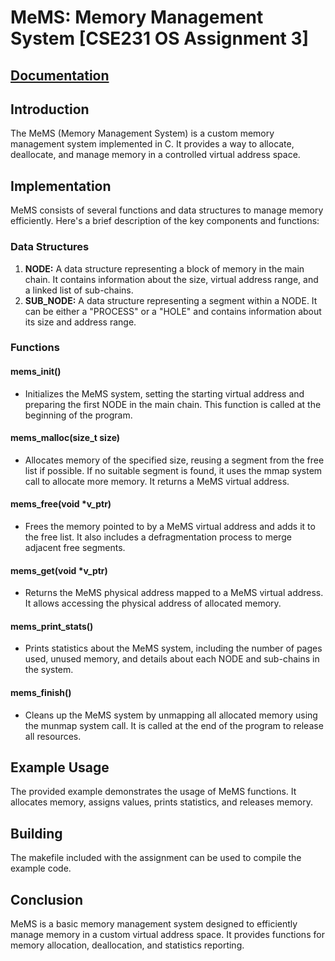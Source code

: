 # MeMS: Memory Management System [CSE231 OS Assignment 3]
[Documentation](https://docs.google.com/document/d/1Gs9kC3187lLrinvK1SueTc8dHCJ0QP43eRlrCRlXiCY/edit?usp=sharing)
--

## Introduction
The MeMS (Memory Management System) is a custom memory management system implemented in C. It provides a way to allocate, deallocate, and manage memory in a controlled virtual address space.

## Implementation
MeMS consists of several functions and data structures to manage memory efficiently. Here's a brief description of the key components and functions:

### Data Structures
1. **NODE:** A data structure representing a block of memory in the main chain. It contains information about the size, virtual address range, and a linked list of sub-chains.
2. **SUB_NODE:** A data structure representing a segment within a NODE. It can be either a "PROCESS" or a "HOLE" and contains information about its size and address range.

### Functions

#### mems_init()
- Initializes the MeMS system, setting the starting virtual address and preparing the first NODE in the main chain. This function is called at the beginning of the program.

#### mems_malloc(size_t size)
- Allocates memory of the specified size, reusing a segment from the free list if possible. If no suitable segment is found, it uses the mmap system call to allocate more memory. It returns a MeMS virtual address.

#### mems_free(void *v_ptr)
- Frees the memory pointed to by a MeMS virtual address and adds it to the free list. It also includes a defragmentation process to merge adjacent free segments.

#### mems_get(void *v_ptr)
- Returns the MeMS physical address mapped to a MeMS virtual address. It allows accessing the physical address of allocated memory.

#### mems_print_stats()
- Prints statistics about the MeMS system, including the number of pages used, unused memory, and details about each NODE and sub-chains in the system.

#### mems_finish()
- Cleans up the MeMS system by unmapping all allocated memory using the munmap system call. It is called at the end of the program to release all resources.

## Example Usage
The provided example demonstrates the usage of MeMS functions. It allocates memory, assigns values, prints statistics, and releases memory.

## Building
The makefile included with the assignment can be used to compile the example code.

## Conclusion
MeMS is a basic memory management system designed to efficiently manage memory in a custom virtual address space. It provides functions for memory allocation, deallocation, and statistics reporting.

